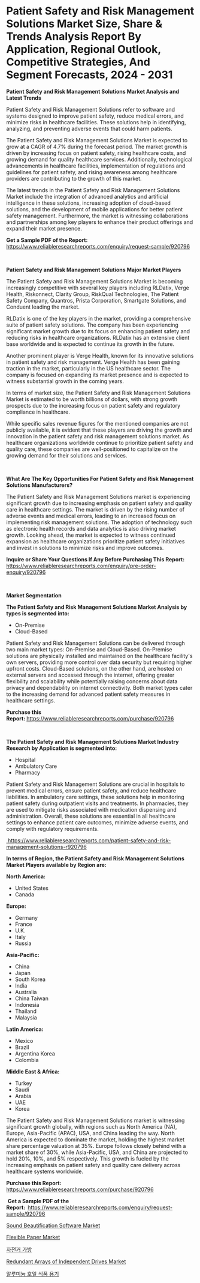 <p><h1>Patient Safety and Risk Management Solutions Market Size, Share & Trends Analysis Report By Application, Regional Outlook, Competitive Strategies, And Segment Forecasts, 2024 - 2031</h1></p><p><strong>Patient Safety and Risk Management Solutions Market Analysis and Latest Trends</strong></p>
<p><p>Patient Safety and Risk Management Solutions refer to software and systems designed to improve patient safety, reduce medical errors, and minimize risks in healthcare facilities. These solutions help in identifying, analyzing, and preventing adverse events that could harm patients.</p><p>The Patient Safety and Risk Management Solutions Market is expected to grow at a CAGR of 4.7% during the forecast period. The market growth is driven by increasing focus on patient safety, rising healthcare costs, and growing demand for quality healthcare services. Additionally, technological advancements in healthcare facilities, implementation of regulations and guidelines for patient safety, and rising awareness among healthcare providers are contributing to the growth of this market.</p><p>The latest trends in the Patient Safety and Risk Management Solutions Market include the integration of advanced analytics and artificial intelligence in these solutions, increasing adoption of cloud-based solutions, and the development of mobile applications for better patient safety management. Furthermore, the market is witnessing collaborations and partnerships among key players to enhance their product offerings and expand their market presence.</p></p>
<p><strong>Get a Sample PDF of the Report:&nbsp;</strong> <a href="https://www.reliableresearchreports.com/enquiry/request-sample/920796">https://www.reliableresearchreports.com/enquiry/request-sample/920796</a></p>
<p>&nbsp;</p>
<p><strong>Patient Safety and Risk Management Solutions Major Market Players</strong></p>
<p><p>The Patient Safety and Risk Management Solutions Market is becoming increasingly competitive with several key players including RLDatix, Verge Health, Riskonnect, Clarity Group, RiskQual Technologies, The Patient Safety Company, Quantros, Prista Corporation, Smartgate Solutions, and Conduent leading the market.</p><p>RLDatix is one of the key players in the market, providing a comprehensive suite of patient safety solutions. The company has been experiencing significant market growth due to its focus on enhancing patient safety and reducing risks in healthcare organizations. RLDatix has an extensive client base worldwide and is expected to continue its growth in the future.</p><p>Another prominent player is Verge Health, known for its innovative solutions in patient safety and risk management. Verge Health has been gaining traction in the market, particularly in the US healthcare sector. The company is focused on expanding its market presence and is expected to witness substantial growth in the coming years.</p><p>In terms of market size, the Patient Safety and Risk Management Solutions Market is estimated to be worth billions of dollars, with strong growth prospects due to the increasing focus on patient safety and regulatory compliance in healthcare.</p><p>While specific sales revenue figures for the mentioned companies are not publicly available, it is evident that these players are driving the growth and innovation in the patient safety and risk management solutions market. As healthcare organizations worldwide continue to prioritize patient safety and quality care, these companies are well-positioned to capitalize on the growing demand for their solutions and services.</p></p>
<p>&nbsp;</p>
<p><strong>What Are The Key Opportunities For Patient Safety and Risk Management Solutions Manufacturers?</strong></p>
<p><p>The Patient Safety and Risk Management Solutions market is experiencing significant growth due to increasing emphasis on patient safety and quality care in healthcare settings. The market is driven by the rising number of adverse events and medical errors, leading to an increased focus on implementing risk management solutions. The adoption of technology such as electronic health records and data analytics is also driving market growth. Looking ahead, the market is expected to witness continued expansion as healthcare organizations prioritize patient safety initiatives and invest in solutions to minimize risks and improve outcomes.</p></p>
<p><strong>Inquire or Share Your Questions If Any Before Purchasing This Report:</strong> <a href="https://www.reliableresearchreports.com/enquiry/pre-order-enquiry/920796">https://www.reliableresearchreports.com/enquiry/pre-order-enquiry/920796</a></p>
<p>&nbsp;</p>
<p><strong>Market Segmentation</strong></p>
<p><strong>The Patient Safety and Risk Management Solutions Market Analysis by types is segmented into:</strong></p>
<p><ul><li>On-Premise</li><li>Cloud-Based</li></ul></p>
<p><p>Patient Safety and Risk Management Solutions can be delivered through two main market types: On-Premise and Cloud-Based. On-Premise solutions are physically installed and maintained on the healthcare facility's own servers, providing more control over data security but requiring higher upfront costs. Cloud-Based solutions, on the other hand, are hosted on external servers and accessed through the internet, offering greater flexibility and scalability while potentially raising concerns about data privacy and dependability on internet connectivity. Both market types cater to the increasing demand for advanced patient safety measures in healthcare settings.</p></p>
<p><strong>Purchase this Report:&nbsp;</strong><a href="https://www.reliableresearchreports.com/purchase/920796">https://www.reliableresearchreports.com/purchase/920796</a></p>
<p>&nbsp;</p>
<p><strong>The Patient Safety and Risk Management Solutions Market Industry Research by Application is segmented into:</strong></p>
<p><ul><li>Hospital</li><li>Ambulatory Care</li><li>Pharmacy</li></ul></p>
<p><p>Patient Safety and Risk Management Solutions are crucial in hospitals to prevent medical errors, ensure patient safety, and reduce healthcare liabilities. In ambulatory care settings, these solutions help in monitoring patient safety during outpatient visits and treatments. In pharmacies, they are used to mitigate risks associated with medication dispensing and administration. Overall, these solutions are essential in all healthcare settings to enhance patient care outcomes, minimize adverse events, and comply with regulatory requirements.</p></p>
<p><a href="https://www.reliableresearchreports.com/patient-safety-and-risk-management-solutions-r920796">&nbsp;https://www.reliableresearchreports.com/patient-safety-and-risk-management-solutions-r920796</a></p>
<p><strong>In terms of Region, the Patient Safety and Risk Management Solutions Market Players available by Region are:</strong></p>
<p>
    <p> <strong> North America: </strong>
        <ul>
            <li>United States</li>
            <li>Canada</li>
        </ul>
        </p> 
    <p> <strong> Europe: </strong>
        <ul>
            <li>Germany</li>
            <li>France</li>
            <li>U.K.</li>
            <li>Italy</li>
            <li>Russia</li>
        </ul>
        </p> 
    <p> <strong> Asia-Pacific: </strong>
        <ul>
            <li>China</li>
            <li>Japan</li>
            <li>South Korea</li>
            <li>India</li>
            <li>Australia</li>
            <li>China Taiwan</li>
            <li>Indonesia</li>
            <li>Thailand</li>
            <li>Malaysia</li>
        </ul>
        </p> 
    <p> <strong> Latin America: </strong>
        <ul>
            <li>Mexico</li>
            <li>Brazil</li>
            <li>Argentina Korea</li>
            <li>Colombia</li>
        </ul>
        </p> 
    <p> <strong> Middle East & Africa: </strong>
        <ul>
            <li>Turkey</li>
            <li>Saudi</li>
            <li>Arabia</li>
            <li>UAE</li>
            <li>Korea</li>
        </ul>
    </p>
    </p>
<p><p>The Patient Safety and Risk Management Solutions market is witnessing significant growth globally, with regions such as North America (NA), Europe, Asia-Pacific (APAC), USA, and China leading the way. North America is expected to dominate the market, holding the highest market share percentage valuation at 35%. Europe follows closely behind with a market share of 30%, while Asia-Pacific, USA, and China are projected to hold 20%, 10%, and 5% respectively. This growth is fueled by the increasing emphasis on patient safety and quality care delivery across healthcare systems worldwide.</p></p>
<p><strong>Purchase this Report: </strong><a href="https://www.reliableresearchreports.com/purchase/920796">https://www.reliableresearchreports.com/purchase/920796</a></p>
<p>&nbsp;<strong>Get a Sample PDF of the Report:&nbsp;&nbsp;</strong><a href="https://www.reliableresearchreports.com/enquiry/request-sample/920796">https://www.reliableresearchreports.com/enquiry/request-sample/920796</a></p>
<p><strong></strong></p>
<p><p><a href="https://github.com/seekum/Market-Research-Report-List-2/blob/main/sound-beautification-software-market.md">Sound Beautification Software Market</a></p><p><a href="https://www.linkedin.com/pulse/flexible-paper-market-insights-players-forecast-till-2031-collectra-ck5af">Flexible Paper Market</a></p><p><a href="https://github.com/durgin521/Market-Research-Report-List-1/blob/main/758328254120.md">자전거 가방</a></p><p><a href="https://github.com/timeliteaut/Market-Research-Report-List-2/blob/main/redundant-arrays-of-independent-drives-market.md">Redundant Arrays of Independent Drives Market</a></p><p><a href="https://github.com/novabrown3/Market-Research-Report-List-1/blob/main/526577954119.md">알루미늄 호일 식품 용기</a></p></p>